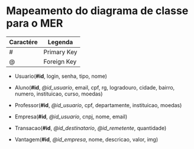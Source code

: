 # Mapeamento do diagrama de classe para o MER

| Caractére | Legenda |
| --- | --- |
| # | Primary Key |
| @ | Foreign Key |

* Usuario(**#id**, login, senha, tipo, nome)

* Aluno(**#id**, *@id_usuario*, email, cpf, rg, logradouro, cidade, bairro, numero, instituicao, curso, moedas)

* Professor(**#id**, *@id_usuario*, cpf, departamente, instituicao, moedas)

* Empresa(**#id**, *@id_usuario*, cnpj, nome, email)

* Transacao(**#id**, *@id_destinatario*, *@id_remetente*, quantidade)

* Vantagem(**#id**, *@id_empresa*, nome, descricao, valor, img)
